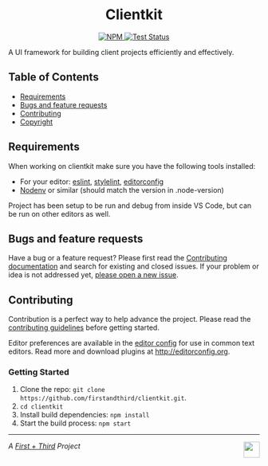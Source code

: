 <h1 align="center">Clientkit</h1>

<p align="center">
  <a href="https://www.npmjs.com/package/clientkit">
    <img src="https://img.shields.io/npm/v/clientkit.svg?label=npm&style=for-the-badge" alt="NPM" />
  </a>
  <a href="https://github.com/firstandthird/domodule/actions">
    <img src="https://img.shields.io/github/workflow/status/firstandthird/clientkit/Test/master?label=Tests&style=for-the-badge" alt="Test Status"/>
  </a>
</p>

A UI framework for building client projects efficiently and effectively.

## Table of Contents

- [Requirements](#requirements)
- [Bugs and feature requests](#bugs-and-feature-requests)
- [Contributing](#contributing)
- [Copyright](#copyright)

## Requirements

When working on clientkit make sure you have the following tools installed:

   - For your editor: [eslint](http://eslint.org/), [stylelint](https://stylelint.io/), [editorconfig](http://editorconfig.org/)
   - [Nodenv](http://ekalinin.github.io/nodeenv/) or similar (should match the version in .node-version)

Project has been setup to be run and debug from inside VS Code, but can be run on other editors as well.

## Bugs and feature requests

Have a bug or a feature request? Please first read the [Contributing documentation](https://github.com/firstandthird/clientkit/blob/master/CONTRIBUTING.md) and search for existing and closed issues. If your problem or idea is not addressed yet, [please open a new issue](https://github.com/firstandthird/clientkit/issues/new).

## Contributing

Contribution is a perfect way to help advance the project.  Please read the [contributing guidelines](https://github.com/firstandthird/clientkit/blob/master/CONTRIBUTING.md) before getting started.

Editor preferences are available in the [editor config](https://github.com/firstandthird/clientkit/blob/master/.editorconfig) for use in common text editors. Read more and download plugins at <http://editorconfig.org>.

### Getting Started

1. Clone the repo: `git clone https://github.com/firstandthird/clientkit.git`.
2. `cd clientkit`
3. Install build dependencies: `npm install`
4. Start the build process: `npm start`

---

<a href="https://firstandthird.com"><img src="https://firstandthird.com/_static/ui/images/safari-pinned-tab-62813db097.svg" height="32" width="32" align="right"></a>

_A [First + Third](https://firstandthird.com) Project_

